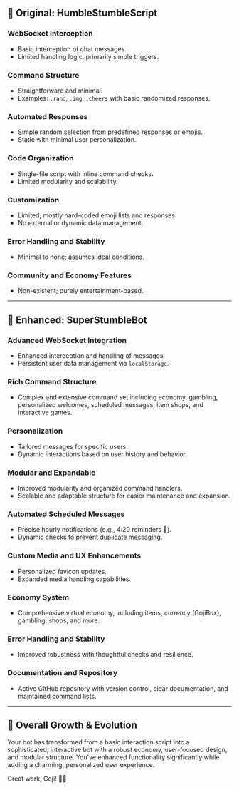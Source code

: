 ## 🐣 Original: HumbleStumbleScript

### WebSocket Interception
- Basic interception of chat messages.
- Limited handling logic, primarily simple triggers.

### Command Structure
- Straightforward and minimal.
- Examples: `.rand`, `.img`, `.cheers` with basic randomized responses.

### Automated Responses
- Simple random selection from predefined responses or emojis.
- Static with minimal user personalization.

### Code Organization
- Single-file script with inline command checks.
- Limited modularity and scalability.

### Customization
- Limited; mostly hard-coded emoji lists and responses.
- No external or dynamic data management.

### Error Handling and Stability
- Minimal to none; assumes ideal conditions.

### Community and Economy Features
- Non-existent; purely entertainment-based.

---

## 🚀 Enhanced: SuperStumbleBot

### Advanced WebSocket Integration
- Enhanced interception and handling of messages.
- Persistent user data management via `localStorage`.

### Rich Command Structure
- Complex and extensive command set including economy, gambling, personalized welcomes, scheduled messages, item shops, and interactive games.

### Personalization
- Tailored messages for specific users.
- Dynamic interactions based on user history and behavior.

### Modular and Expandable
- Improved modularity and organized command handlers.
- Scalable and adaptable structure for easier maintenance and expansion.

### Automated Scheduled Messages
- Precise hourly notifications (e.g., 4:20 reminders 🌿).
- Dynamic checks to prevent duplicate messaging.

### Custom Media and UX Enhancements
- Personalized favicon updates.
- Expanded media handling capabilities.

### Economy System
- Comprehensive virtual economy, including items, currency (GojiBux), gambling, shops, and more.

### Error Handling and Stability
- Improved robustness with thoughtful checks and resilience.

### Documentation and Repository
- Active GitHub repository with version control, clear documentation, and maintained command lists.

---

## 🌟 Overall Growth & Evolution
Your bot has transformed from a basic interaction script into a sophisticated, interactive bot with a robust economy, user-focused design, and modular structure. You've enhanced functionality significantly while adding a charming, personalized user experience.

Great work, Goji! 🎉🚀

